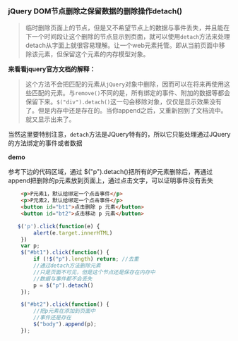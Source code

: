 
### jQuery DOM节点删除之保留数据的删除操作detach()

> 临时删除页面上的节点，但是又不希望节点上的数据与事件丢失，并且能在下一个时间段让这个删除的节点显示到页面，就可以使用`detach`方法来处理
> detach从字面上就很容易理解。让一个web元素托管。即从当前页面中移除该元素，但保留这个元素的内存模型对象。

__来看看jquery官方文档的解释：__

> 这个方法不会把匹配的元素从`jQuery`对象中删除，因而可以在将来再使用这些匹配的元素。与`remove()`不同的是，所有绑定的事件、附加的数据等都会保留下来。`$("div").detach()`这一句会移除对象，仅仅是显示效果没有了。但是内存中还是存在的。当你append之后，又重新回到了文档流中。就又显示出来了。

当然这里要特别注意，`detach`方法是JQuery特有的，所以它只能处理通过JQuery的方法绑定的事件或者数据


__demo__

参考下边的代码区域，通过 $("p").detach()把所有的P元素删除后，再通过append把删除的p元素放到页面上，通过点击文字，可以证明事件没有丢失

```html
    <p>P元素1，默认给绑定一个点击事件</p>
    <p>P元素2，默认给绑定一个点击事件</p>
    <button id="bt1">点击删除 p 元素</button>
    <button id="bt2">点击移动 p 元素</button>
```
```javaScript
   $('p').click(function(e) {
        alert(e.target.innerHTML)
    })
    var p;
    $("#bt1").click(function() {
        if (!$("p").length) return; //去重
        //通过detach方法删除元素
        //只是页面不可见，但是这个节点还是保存在内存中
        //数据与事件都不会丢失
        p = $("p").detach()
    });

    $("#bt2").click(function() {
        //把p元素在添加到页面中
        //事件还是存在
        $("body").append(p);
    });
```
